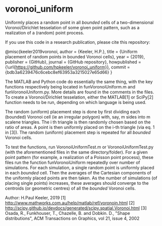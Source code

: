 # voronoi_uniform
Uniformly places a random point in all *bounded* cells of a two-dimensional Voronoi/Dirichlet tesselation of some given point pattern, such as a realization of a (random) point process. 

If you use this code in a research publication, please cite this repository:

@misc{keeler2019voronoi,
  author = {Keeler, H.P.},
  title = {Uniform placement of random points in bounded Voronoi cells},
  year = {2019},
  publisher = {GitHub},
  journal = {GitHub repository},
  howpublished = {\url{https://github.com/hpkeeler/voronoi_uniform}},
  commit = {bdb3a6239476c6cebc8ef63953a3215027e65d66}
}


The MATLAB and Python code do essentially the same thing, with the key functions respectively being located in funVoronoiUniform.m and funVoronoiUniform.py. More details are found in the comments in  the files. To create a Voronoi/Dirichlet tesselation, either the MATLAB[1] or SciPy[2] function needs to be run, depending on which language is being used.

The random (uniform) placement step is done by first dividing each (bounded) Voronoi cell (ie an irregular polygon) with, say, m sides into m scalene triangles. The i th triangle is then randomly chosen based on the ratio of areas. A point is then uniformly placed on the i-th triangle (via eq. 1 in [3]). The random (uniform) placement step is repeated for all *bounded* Voronoi cells.

To test the functions, run VoronoiUniformTest.m or VoronoiUniformTest.py (with the aforementioned files in the same directory/folder). For a given point pattern (for example, a realization of a Poisson point process), these files run the function funVoronoiUniform repeatedly over number of simulations. For each simulation, a single random  point is uniformly placed in each *bounded* cell. Then the averages  of the Cartesian components of the uniformly placed points are then taken.  As the number of simulations (of placing single points) increases, these averages should converge to the centroids (or geometric centres) of all the *bounded* Voronoi cells.

Author: H.Paul Keeler, 2019 
[1] http://www.mathworks.com.au/help/matlab/ref/voronoin.html
[2]  http://scipy.github.io/devdocs/generated/scipy.spatial.Voronoi.html
[3] Osada, R., Funkhouser, T., Chazelle, B. and Dobkin. D., "Shape distributions", ACM Transactions on Graphics, vol 21, issue 4,
 2002
